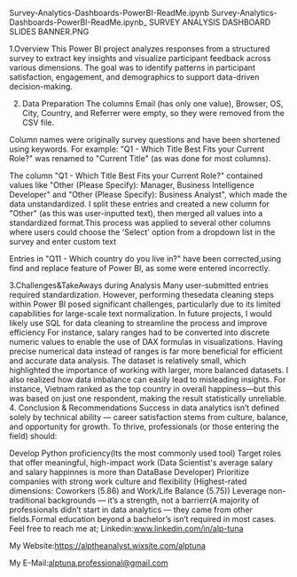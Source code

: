 
Survey-Analytics-Dashboards-PowerBI-ReadMe.ipynb
Survey-Analytics-Dashboards-PowerBI-ReadMe.ipynb_
SURVEY ANALYSIS DASHBOARD SLIDES BANNER.PNG

1.Overview
This Power BI project analyzes responses from a structured survey to extract key insights and visualize participant feedback across various dimensions. The goal was to identify patterns in participant satisfaction, engagement, and demographics to support data-driven decision-making.

2. Data Preparation
The columns Email (has only one value), Browser, OS, City, Country, and Referrer were empty, so they were removed from the CSV file.

Column names were originally survey questions and have been shortened using keywords. For example: "Q1 - Which Title Best Fits your Current Role?" was renamed to "Current Title" (as was done for most columns).

The column "Q1 - Which Title Best Fits your Current Role?" contained values like "Other (Please Specify): Manager, Business Intelligence Developer" and "Other (Please Specify): Business Analyst", which made the data unstandardized. I split these entries and created a new column for "Other" (as this was user-inputted text), then merged all values into a standardized format.This process was applied to several other columns where users could choose the 'Select' option from a dropdown list in the survey and enter custom text

Entries in "Q11 - Which country do you live in?" have been corrected,using find and replace feature of Power BI, as some were entered incorrectly.

3.Challenges&TakeAways during Analysis
Many user-submitted entries required standardization. However, performing thesedata cleaning steps within Power BI posed significant challenges, particularly due to its limited capabilities for large-scale text normalization. In future projects, I would likely use SQL for data cleaning to streamline the process and improve efficiency
For instance, salary ranges had to be converted into discrete numeric values to enable the use of DAX formulas in visualizations. Having precise numerical data instead of ranges is far more beneficial for efficient and accurate data analysis.
The dataset is relatively small, which highlighted the importance of working with larger, more balanced datasets. I also realized how data imbalance can easily lead to misleading insights. For instance, Vietnam ranked as the top country in overall happiness—but this was based on just one respondent, making the result statistically unreliable.
4. Conclusion & Recommendations
Success in data analytics isn’t defined solely by technical ability — career satisfaction stems from culture, balance, and opportunity for growth. To thrive, professionals (or those entering the field) should:

Develop Python proficiency(Its the most commonly used tool)
Target roles that offer meaningful, high-impact work (Data Scientist's average salary and salary happinnes is more than DataBase Developer)
Prioritize companies with strong work culture and flexibility (Highest-rated dimensions: Coworkers (5.86) and Work/Life Balance (5.75))
Leverage non-traditional backgrounds — it’s a strength, not a barrierr(A majority of professionals didn’t start in data analytics — they came from other fields.Formal education beyond a bachelor’s isn’t required in most cases.
Feel free to reach me at;
Linkedin:www.linkedin.com/in/alp-tuna

My Website:https://alptheanalyst.wixsite.com/alptuna

My E-Mail:alptuna.professional@gmail.com

